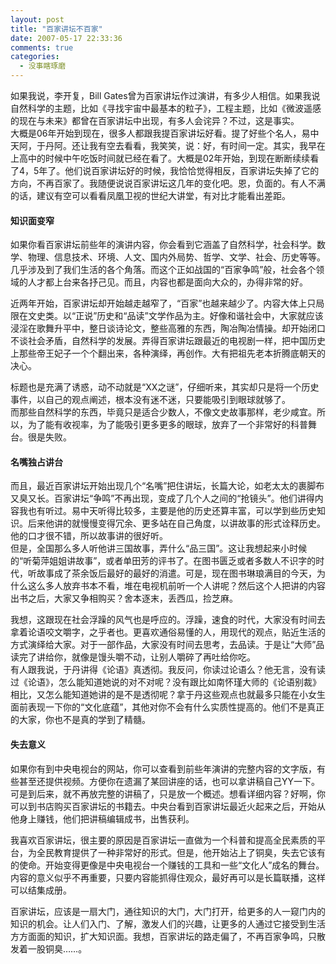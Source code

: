 ```yaml
---
layout: post
title: "百家讲坛不百家"
date: 2007-05-17 22:33:36
comments: true
categories:
  - 没事瞎琢磨
---
```

如果我说，李开复，Bill Gates曾为百家讲坛作过演讲，有多少人相信。如果我说自然科学的主题，比如《寻找宇宙中最基本的粒子》，工程主题，比如《微波遥感的现在与未来》都曾在百家讲坛中出现，有多人会诧异？不过，这是事实。  
大概是06年开始到现在，很多人都跟我提百家讲坛好看。提了好些个名人，易中天阿，于丹阿。还让我有空去看看，我笑笑，说：好，有时间一定。其实，我早在上高中的时候中午吃饭时间就已经在看了。大概是02年开始，到现在断断续续看了4，5年了。他们说百家讲坛好的时候，我恰恰觉得相反，百家讲坛失掉了它的方向，不再百家了。我随便说说百家讲坛这几年的变化吧。恩，负面的。有人不满的话，建议有空可以看看凤凰卫视的世纪大讲堂，有对比才能看出差距。

#### 知识面变窄

如果你看百家讲坛前些年的演讲内容，你会看到它涵盖了自然科学，社会科学。数学、物理、信息技术、环境、人文、国内外局势、哲学、文学、社会、历史等等。几乎涉及到了我们生活的各个角落。而这个正如战国的“百家争鸣”般，社会各个领域的人才都上台来各抒己见。而且，内容也都是面向大众的，办得非常的好。

近两年开始，百家讲坛却开始越走越窄了，“百家”也越来越少了。内容大体上只局限在文史类。以“正说”历史和“品读”文学作品为主。好像和谐社会中，大家就应该浸淫在歌舞升平中，整日谈诗论文，整些高雅的东西，陶冶陶冶情操。却开始闭口不谈社会矛盾，自然科学的发展。弄得百家讲坛跟最近的电视剧一样，把中国历史上那些帝王妃子一个个翻出来，各种演绎，再创作。大有把祖先老本折腾底朝天的决心。

标题也是充满了诱惑，动不动就是“XX之谜”，仔细听来，其实却只是将一个历史事件，以自己的观点阐述，根本没有迷不迷，只要能吸引到眼球就够了。  
而那些自然科学的东西，毕竟只是适合少数人，不像文史故事那样，老少咸宜。所以，为了能有收视率，为了能吸引更多更多的眼球，放弃了一个非常好的科普舞台。很是失败。

#### 名嘴独占讲台

而且，最近百家讲坛开始出现几个“名嘴”把住讲坛，长篇大论，如老太太的裹脚布又臭又长。百家讲坛“争鸣”不再出现，变成了几个人之间的“抢镜头”。他们讲得内容我也有听过。易中天听得比较多，主要是他的历史还算丰富，可以学到些历史知识。后来他讲的就慢慢变得冗余、更多站在自己角度，以讲故事的形式诠释历史。他的口才很不错，所以故事讲的很好听。  
但是，全国那么多人听他讲三国故事，弄什么“品三国”。这让我想起来小时候的“听菊萍姐姐讲故事”，或者单田芳的评书了。在图书匮乏或者多数人不识字的时代，听故事成了茶余饭后最好的最好的消遣。可是，现在图书琳琅满目的今天，为什么这么多人放弃书本不看，堆在电视机前听一个人讲呢？然后这个人把讲的内容出书之后，大家又争相购买？舍本逐末，丢西瓜，捡芝麻。

我想，这跟现在社会浮躁的风气也是呼应的。浮躁，速食的时代，大家没有时间去拿着论语咬文嚼字，之乎者也。更喜欢通俗易懂的人，用现代的观点，贴近生活的方式演绎给大家。对于一部作品，大家没有时间去思考，去品读。于是让“大师”品读完了讲给你，就像是馒头嚼不动，让别人嚼碎了再吐给你吃。  
有人跟我说，于丹讲得《论语》真透彻。我反问，你读过论语么？他无言，没有读过《论语》，怎么能知道她说的对不对呢？没有跟比如南怀瑾大师的《论语别裁》相比，又怎么能知道她讲的是不是透彻呢？拿于丹这些观点也就最多只能在小女生面前表现一下你的“文化底蕴”，其他对你不会有什么实质性提高的。他们不是真正的大家，你也不是真的学到了精髓。

#### 失去意义

如果你有到中央电视台的网站，你可以查看到前些年演讲的完整内容的文字版，有些甚至还提供视频。方便你在遗漏了某回讲座的话，也可以拿讲稿自己YY一下。可是到后来，就不再放完整的讲稿了，只是放一个概述。想看详细内容？好啊，你可以到书店购买百家讲坛的书籍去。中央台看到百家讲坛最近火起来之后，开始从他身上赚钱，他们把讲稿编辑成书，出售获利。

我喜欢百家讲坛，很主要的原因是百家讲坛一直做为一个科普和提高全民素质的平台，为全民教育提供了一种非常好的形式。但是，他开始沾上了铜臭，失去它该有的使命。开始变得更像是中央电视台一个赚钱的工具和一些“文化人”成名的舞台。内容的意义似乎不再重要，只要内容能抓得住观众，最好再可以是长篇联播，这样可以结集成册。

百家讲坛，应该是一扇大门，通往知识的大门，大门打开，给更多的人一窥门内的知识的机会。让人们入门、了解，激发人们的兴趣，让更多的人通过它接受到生活方方面面的知识，扩大知识面。我想，百家讲坛的路走偏了，不再百家争鸣，只散发着一股铜臭……。